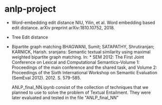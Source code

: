 # anlp-project

- Word-embedding edit distance
  NIU, Yilin, et al. Word embedding based edit distance. arXiv preprint arXiv:1810.10752, 2018.
- Tree Edit distance
- Bipartite graph matching
  BHAGWANI, Sumit; SATAPATHY, Shrutiranjan; KARNICK, Harish. sranjans: Semantic textual similarity using maximal weighted bipartite graph matching. In: * SEM 2012: The First Joint Conference on Lexical and Computational Semantics–Volume 1: Proceedings of the main conference and the shared task, and Volume 2: Proceedings of the Sixth International Workshop on Semantic Evaluation (SemEval 2012). 2012. S. 579-585.
  
  
  ANLP_final_NN.ipynb consist of the collection of techniques that we planned to use to solve the problem of Textual Entailment. They were later evaluated and tested in the file "ANLP_final_NN"
